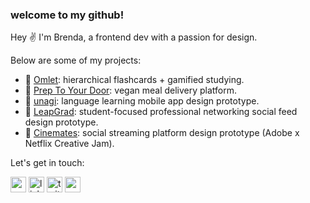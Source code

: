 ### welcome to my github!

Hey ✌ I'm Brenda, a frontend dev with a passion for design.

Below are some of my projects:

- 🍳 [Omlet](https://github.com/a-qxin/omelette/tree/master/src): hierarchical flashcards + gamified studying.
- 🥬 [Prep To Your Door](https://github.com/infinite-options/Prep-To-Your-Door): vegan meal delivery platform.
- 🍣 [unagi](https://www.figma.com/proto/8dUrXNVIxXr0q24OZbfn37/unagi?node-id=2%3A18&scaling=scale-down): language learning mobile app design prototype.
- 💬 [LeapGrad](http://tiny.cc/TeamAOA): student-focused professional networking social feed design prototype.
- 🎥 [Cinemates](https://xd.adobe.com/view/865851ef-db59-40a6-ba44-16bcb8d39f48-d30b/?fullscreen): social streaming platform design prototype (Adobe x Netflix Creative Jam).

Let's get in touch: 

<div>
  <a href='http://brendayau.com'>
    <img width='25px' alt='website' src="https://www.flaticon.com/svg/static/icons/svg/1782/1782795.svg" /></a>
  <a href='https://www.linkedin.com/in/brendayau/'>
    <img width='25px' alt='linkedin' src="https://www.flaticon.com/svg/static/icons/svg/1384/1384014.svg" /></a>
  <a href='https://twitter.com/aqxindev'>
    <img width='25px' alt='twitter' src="https://www.flaticon.com/svg/static/icons/svg/1384/1384017.svg" /></a>
  <a href='mailto:aqxin.cs@gmail.com'>
    <img width='25px' alt='email' src="https://www.flaticon.com/svg/static/icons/svg/95/95627.svg" /></a>
</div>
